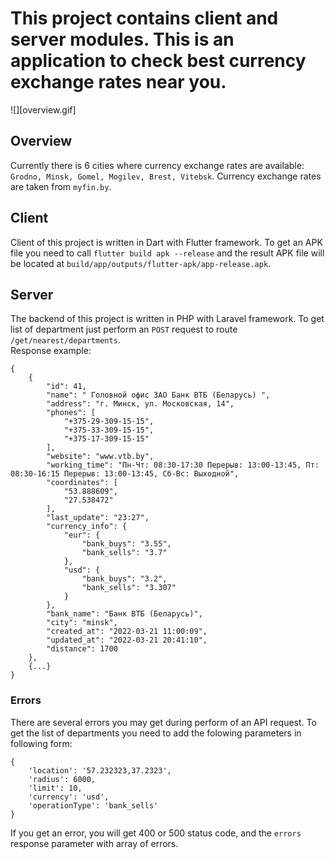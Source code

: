 # This project contains client and server modules. This is an application to check best currency exchange rates near you.  
![][overview.gif]
## Overview
Currently there is 6 cities where currency exchange rates are available: ```Grodno, Minsk, Gomel, Mogilev, Brest, Vitebsk```. Currency exchange rates are taken from ```myfin.by```.  
## Client  
Client of this project is written in Dart with Flutter framework. To get an APK file you need to call ```flutter build apk --release``` and the result APK file will be located at ```build/app/outputs/flutter-apk/app-release.apk```.  
## Server  
The backend of this project is written in PHP with Laravel framework. To get list of department just perform an ```POST``` request to route ```/get/nearest/departments```.  
Response example:  
```
{
    {
        "id": 41,
        "name": " Головной офис ЗАО Банк ВТБ (Беларусь) ",
        "address": "г. Минск, ул. Московская, 14",
        "phones": [
            "+375-29-309-15-15",
            "+375-33-309-15-15",
            "+375-17-309-15-15"
        ],
        "website": "www.vtb.by",
        "working_time": "Пн-Чт: 08:30-17:30 Перерыв: 13:00-13:45, Пт: 08:30-16:15 Перерыв: 13:00-13:45, Сб-Вс: Выходной",
        "coordinates": [
            "53.888609",
            "27.538472"
        ],
        "last_update": "23:27",
        "currency_info": {
            "eur": {
                "bank_buys": "3.55",
                "bank_sells": "3.7"
            },
            "usd": {
                "bank_buys": "3.2",
                "bank_sells": "3.307"
            }
        },
        "bank_name": "Банк ВТБ (Беларусь)",
        "city": "minsk",
        "created_at": "2022-03-21 11:00:09",
        "updated_at": "2022-03-21 20:41:10",
        "distance": 1700
    },
    {...}
}
```
### Errors
There are several errors you may get during perform of an API request. To get the list of departments you need to add the folowing parameters in following form:
```
{
    'location': '57.232323,37.2323',
    'radius': 6000,
    'limit': 10,
    'currency': 'usd',
    'operationType': 'bank_sells'
}
```  
If you get an error, you will get 400 or 500 status code, and the ```errors``` response parameter with array of errors.